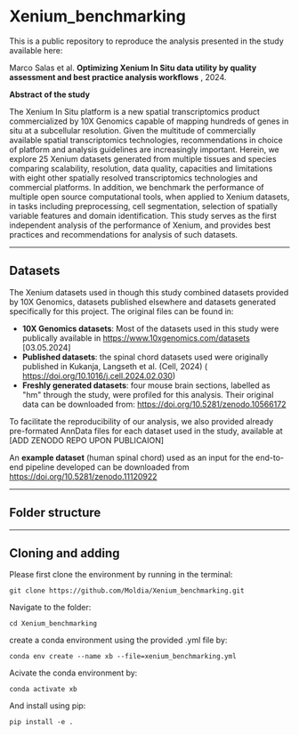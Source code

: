 # Xenium_benchmarking

This is a public repository to reproduce the analysis presented in the study available here:

Marco Salas et al. **Optimizing Xenium In Situ data utility by quality assessment and best practice analysis workflows** , 2024.

**Abstract of the study**

The Xenium In Situ platform is a new spatial transcriptomics product commercialized by 10X Genomics capable of mapping hundreds of genes in situ at a subcellular resolution. Given the multitude of commercially available spatial transcriptomics technologies, recommendations in choice of platform and analysis guidelines are increasingly important. Herein, we explore 25 Xenium datasets generated from multiple tissues and species comparing scalability, resolution, data quality, capacities and limitations with eight other spatially resolved transcriptomics technologies and commercial platforms. In addition, we benchmark the performance of multiple open source computational tools, when applied to Xenium datasets, in tasks including preprocessing, cell segmentation, selection of spatially variable features and domain identification. This study serves as the first independent analysis of the performance of Xenium, and provides best practices and recommendations for analysis of such datasets.

***

## Datasets
The Xenium datasets used in though this study combined datasets provided by 10X Genomics, datasets published elsewhere and datasets generated specifically for this project. The original files can be found in:
- **10X Genomics datasets**: Most of the datasets used in this study were publically available in https://www.10xgenomics.com/datasets [03.05.2024]
- **Published datasets**: the spinal chord datasets used were originally published in Kukanja, Langseth et al. (Cell, 2024) (  https://doi.org/10.1016/j.cell.2024.02.030)
- **Freshly generated datasets**: four mouse brain sections, labelled as "hm" through the study, were profiled for this analysis. Their original data can be downloaded from: https://doi.org/10.5281/zenodo.10566172
 
To facilitate the reproducibility of our analysis, we also provided already pre-formated AnnData files for each dataset used in the study, available at [ADD ZENODO REPO UPON PUBLICAION]

An **example dataset** (human spinal chord) used as an input for the end-to-end pipeline developed can be downloaded from  https://doi.org/10.5281/zenodo.11120922

***

## Folder structure


***

## Cloning and adding
Please first clone the environment by running in the terminal:

```git clone https://github.com/Moldia/Xenium_benchmarking.git```

Navigate to the folder:

```cd Xenium_benchmarking```

create a conda environment using the provided .yml file by: 

```conda env create --name xb --file=xenium_benchmarking.yml```

Acivate the conda environment by: 

```conda activate xb```

And install using pip:

```pip install -e . ```

